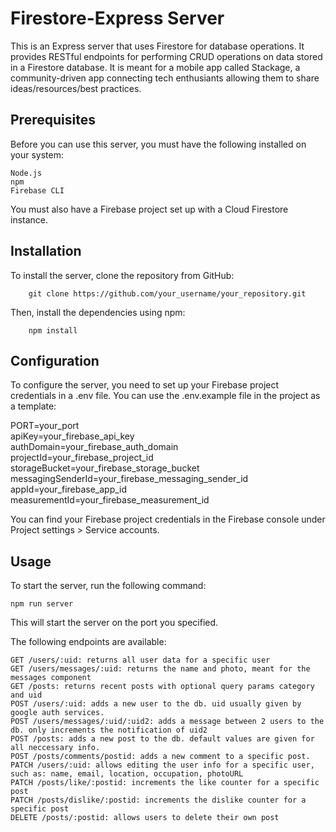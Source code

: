 # Firestore-Express Server

This is an Express server that uses Firestore for database operations. It provides RESTful endpoints for performing CRUD operations on data stored in a Firestore database. It is meant for a mobile app called Stackage, a community-driven app connecting tech enthusiants allowing them to share ideas/resources/best practices.


## Prerequisites

Before you can use this server, you must have the following installed on your system:

    Node.js
    npm
    Firebase CLI

You must also have a Firebase project set up with a Cloud Firestore instance.


## Installation

To install the server, clone the repository from GitHub:
```
    git clone https://github.com/your_username/your_repository.git
```
Then, install the dependencies using npm:
```
    npm install
```

## Configuration

To configure the server, you need to set up your Firebase project credentials in a .env file. You can use the .env.example file in the project as a template:

PORT=your_port  
apiKey=your_firebase_api_key  
authDomain=your_firebase_auth_domain  
projectId=your_firebase_project_id  
storageBucket=your_firebase_storage_bucket  
messagingSenderId=your_firebase_messaging_sender_id  
appId=your_firebase_app_id  
measurementId=your_firebase_measurement_id  

You can find your Firebase project credentials in the Firebase console under Project settings > Service accounts.


## Usage

To start the server, run the following command:

    npm run server

This will start the server on the port you specified.

The following endpoints are available:

    GET /users/:uid: returns all user data for a specific user
    GET /users/messages/:uid: returns the name and photo, meant for the messages component
    GET /posts: returns recent posts with optional query params category and uid
    POST /users/:uid: adds a new user to the db. uid usually given by google auth services.
    POST /users/messages/:uid/:uid2: adds a message between 2 users to the db. only increments the notification of uid2
    POST /posts: adds a new post to the db. default values are given for all neccessary info.
    POST /posts/comments/postid: adds a new comment to a specific post.
    PATCH /users/:uid: allows editing the user info for a specific user, such as: name, email, location, occupation, photoURL
    PATCH /posts/like/:postid: increments the like counter for a specific post
    PATCH /posts/dislike/:postid: increments the dislike counter for a specific post
    DELETE /posts/:postid: allows users to delete their own post 
